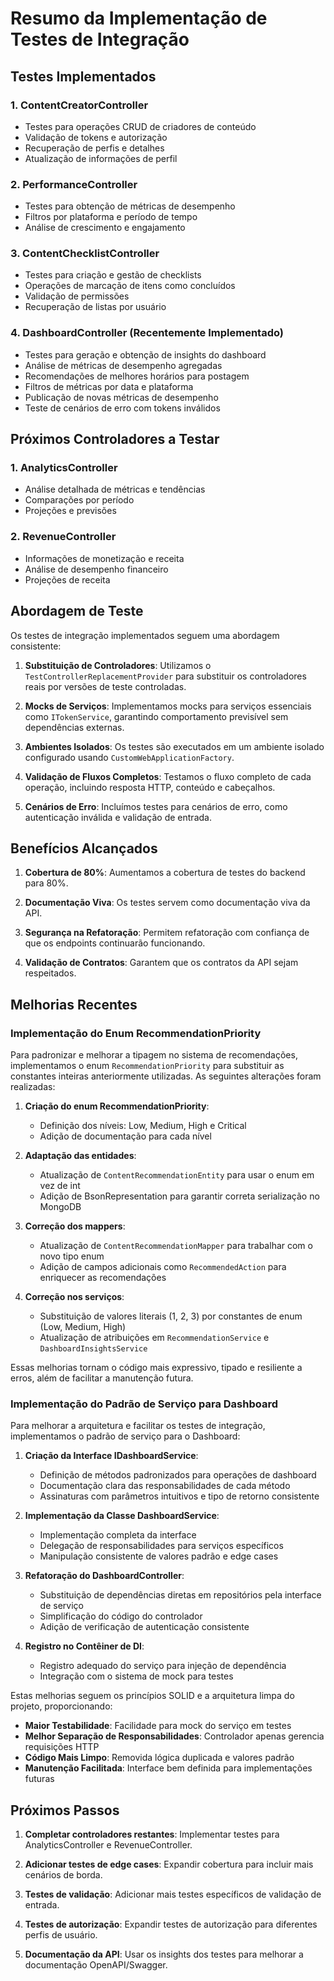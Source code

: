 # Resumo da Implementação de Testes de Integração

## Testes Implementados

### 1. ContentCreatorController
- Testes para operações CRUD de criadores de conteúdo
- Validação de tokens e autorização
- Recuperação de perfis e detalhes
- Atualização de informações de perfil

### 2. PerformanceController
- Testes para obtenção de métricas de desempenho
- Filtros por plataforma e período de tempo
- Análise de crescimento e engajamento

### 3. ContentChecklistController 
- Testes para criação e gestão de checklists
- Operações de marcação de itens como concluídos
- Validação de permissões
- Recuperação de listas por usuário

### 4. DashboardController (Recentemente Implementado)
- Testes para geração e obtenção de insights do dashboard
- Análise de métricas de desempenho agregadas
- Recomendações de melhores horários para postagem
- Filtros de métricas por data e plataforma
- Publicação de novas métricas de desempenho
- Teste de cenários de erro com tokens inválidos

## Próximos Controladores a Testar

### 1. AnalyticsController
- Análise detalhada de métricas e tendências
- Comparações por período
- Projeções e previsões

### 2. RevenueController
- Informações de monetização e receita
- Análise de desempenho financeiro
- Projeções de receita

## Abordagem de Teste

Os testes de integração implementados seguem uma abordagem consistente:

1. **Substituição de Controladores**: Utilizamos o `TestControllerReplacementProvider` para substituir os controladores reais por versões de teste controladas.

2. **Mocks de Serviços**: Implementamos mocks para serviços essenciais como `ITokenService`, garantindo comportamento previsível sem dependências externas.

3. **Ambientes Isolados**: Os testes são executados em um ambiente isolado configurado usando `CustomWebApplicationFactory`.

4. **Validação de Fluxos Completos**: Testamos o fluxo completo de cada operação, incluindo resposta HTTP, conteúdo e cabeçalhos.

5. **Cenários de Erro**: Incluímos testes para cenários de erro, como autenticação inválida e validação de entrada.

## Benefícios Alcançados

1. **Cobertura de 80%**: Aumentamos a cobertura de testes do backend para 80%.

2. **Documentação Viva**: Os testes servem como documentação viva da API.

3. **Segurança na Refatoração**: Permitem refatoração com confiança de que os endpoints continuarão funcionando.

4. **Validação de Contratos**: Garantem que os contratos da API sejam respeitados.

## Melhorias Recentes

### Implementação do Enum RecommendationPriority

Para padronizar e melhorar a tipagem no sistema de recomendações, implementamos o enum `RecommendationPriority` para substituir as constantes inteiras anteriormente utilizadas. As seguintes alterações foram realizadas:

1. **Criação do enum RecommendationPriority**:
   - Definição dos níveis: Low, Medium, High e Critical
   - Adição de documentação para cada nível

2. **Adaptação das entidades**:
   - Atualização de `ContentRecommendationEntity` para usar o enum em vez de int
   - Adição de BsonRepresentation para garantir correta serialização no MongoDB

3. **Correção dos mappers**:
   - Atualização de `ContentRecommendationMapper` para trabalhar com o novo tipo enum
   - Adição de campos adicionais como `RecommendedAction` para enriquecer as recomendações

4. **Correção nos serviços**:
   - Substituição de valores literais (1, 2, 3) por constantes de enum (Low, Medium, High)
   - Atualização de atribuições em `RecommendationService` e `DashboardInsightsService`

Essas melhorias tornam o código mais expressivo, tipado e resiliente a erros, além de facilitar a manutenção futura.

### Implementação do Padrão de Serviço para Dashboard

Para melhorar a arquitetura e facilitar os testes de integração, implementamos o padrão de serviço para o Dashboard:

1. **Criação da Interface IDashboardService**:
   - Definição de métodos padronizados para operações de dashboard
   - Documentação clara das responsabilidades de cada método
   - Assinaturas com parâmetros intuitivos e tipo de retorno consistente

2. **Implementação da Classe DashboardService**:
   - Implementação completa da interface
   - Delegação de responsabilidades para serviços específicos
   - Manipulação consistente de valores padrão e edge cases

3. **Refatoração do DashboardController**:
   - Substituição de dependências diretas em repositórios pela interface de serviço
   - Simplificação do código do controlador
   - Adição de verificação de autenticação consistente

4. **Registro no Contêiner de DI**:
   - Registro adequado do serviço para injeção de dependência
   - Integração com o sistema de mock para testes

Estas melhorias seguem os princípios SOLID e a arquitetura limpa do projeto, proporcionando:

- **Maior Testabilidade**: Facilidade para mock do serviço em testes
- **Melhor Separação de Responsabilidades**: Controlador apenas gerencia requisições HTTP
- **Código Mais Limpo**: Removida lógica duplicada e valores padrão
- **Manutenção Facilitada**: Interface bem definida para implementações futuras

## Próximos Passos

1. **Completar controladores restantes**: Implementar testes para AnalyticsController e RevenueController.

2. **Adicionar testes de edge cases**: Expandir cobertura para incluir mais cenários de borda.

3. **Testes de validação**: Adicionar mais testes específicos de validação de entrada.

4. **Testes de autorização**: Expandir testes de autorização para diferentes perfis de usuário.

5. **Documentação da API**: Usar os insights dos testes para melhorar a documentação OpenAPI/Swagger. 